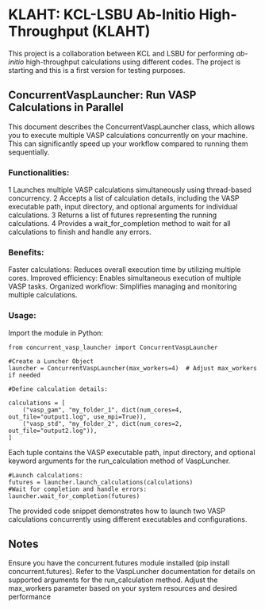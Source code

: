 # KLAHT: KCL-LSBU Ab-Initio High-Throughput (KLAHT)

This project is a collaboration between KCL and LSBU for performing *ab-initio* high-throughput calculations 
using different codes. The project is starting and this is a first version for testing purposes. 

## ConcurrentVaspLauncher: Run VASP Calculations in Parallel

This document describes the ConcurrentVaspLauncher class, which allows you to execute multiple VASP calculations concurrently on your machine. This can significantly speed up your workflow compared to running them sequentially.

### Functionalities:

1 Launches multiple VASP calculations simultaneously using thread-based concurrency.
2 Accepts a list of calculation details, including the VASP executable path, input directory, and optional arguments for individual calculations.
3 Returns a list of futures representing the running calculations.
4 Provides a wait_for_completion method to wait for all calculations to finish and handle any errors.

### Benefits:

Faster calculations: Reduces overall execution time by utilizing multiple cores.
Improved efficiency: Enables simultaneous execution of multiple VASP tasks.
Organized workflow: Simplifies managing and monitoring multiple calculations.

### Usage:

Import the module in Python:

```
from concurrent_vasp_launcher import ConcurrentVaspLauncher

#Create a Luncher Object
launcher = ConcurrentVaspLauncher(max_workers=4)  # Adjust max_workers if needed

#Define calculation details:

calculations = [
    ("vasp_gam", "my_folder_1", dict(num_cores=4, out_file="output1.log", use_mpi=True)),
    ("vasp_std", "my_folder_2", dict(num_cores=2, out_file="output2.log")),
]
```

Each tuple contains the VASP executable path, input directory, and optional keyword arguments for the run_calculation method of VaspLuncher.

```
#Launch calculations:
futures = launcher.launch_calculations(calculations)
#Wait for completion and handle errors:
launcher.wait_for_completion(futures)
```

The provided code snippet demonstrates how to launch two VASP calculations concurrently using different executables and configurations.

## Notes

Ensure you have the concurrent.futures module installed (pip install concurrent.futures).
Refer to the VaspLuncher documentation for details on supported arguments for the run_calculation method.
Adjust the max_workers parameter based on your system resources and desired performance
